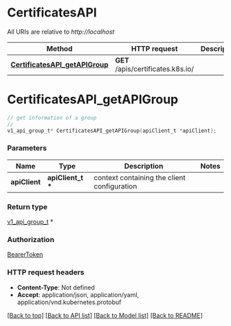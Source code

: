 # CertificatesAPI

All URIs are relative to *http://localhost*

Method | HTTP request | Description
------------- | ------------- | -------------
[**CertificatesAPI_getAPIGroup**](CertificatesAPI.md#CertificatesAPI_getAPIGroup) | **GET** /apis/certificates.k8s.io/ | 


# **CertificatesAPI_getAPIGroup**
```c
// get information of a group
//
v1_api_group_t* CertificatesAPI_getAPIGroup(apiClient_t *apiClient);
```

### Parameters
Name | Type | Description  | Notes
------------- | ------------- | ------------- | -------------
**apiClient** | **apiClient_t \*** | context containing the client configuration | 

### Return type

[v1_api_group_t](v1_api_group.md) *


### Authorization

[BearerToken](../README.md#BearerToken)

### HTTP request headers

 - **Content-Type**: Not defined
 - **Accept**: application/json, application/yaml, application/vnd.kubernetes.protobuf

[[Back to top]](#) [[Back to API list]](../README.md#documentation-for-api-endpoints) [[Back to Model list]](../README.md#documentation-for-models) [[Back to README]](../README.md)

